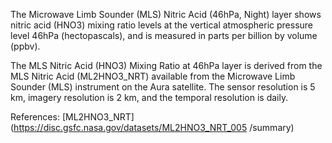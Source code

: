 The Microwave Limb Sounder (MLS) Nitric Acid (46hPa, Night) layer shows nitric acid (HNO3) mixing ratio levels at the vertical atmospheric pressure level 46hPa (hectopascals), and is measured in parts per billion by volume (ppbv).

The MLS Nitric Acid (HNO3) Mixing Ratio at 46hPa layer is derived from the MLS Nitric Acid  (ML2HNO3_NRT) available from the Microwave Limb Sounder (MLS) instrument on the Aura satellite. The sensor resolution is 5 km, imagery resolution is 2 km, and the temporal resolution is daily.

References: [ML2HNO3_NRT](https://disc.gsfc.nasa.gov/datasets/ML2HNO3_NRT_005
/summary)